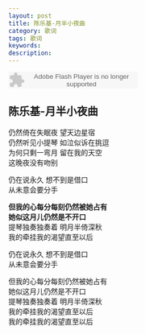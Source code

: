 ```yaml
---
layout: post
title: 陈乐基-月半小夜曲
category: 歌词
tags: 歌词
keywords:
description:
---
```

<embed src="http://www.xiami.com/widget/0_1773392844/singlePlayer.swf" type="application/x-shockwave-flash" width="257" height="33" wmode="transparent"/>

## 陈乐基-月半小夜曲

仍然倚在失眠夜 望天边星宿  
仍然听见小提琴 如泣似诉在挑逗  
为何只剩一弯月 留在我的天空  
这晚夜没有吻别

仍在说永久 想不到是借口  
从未意会要分手

**但我的心每分每刻仍然被她占有**  
**她似这月儿仍然是不开口**  
提琴独奏独奏着 明月半倚深秋  
我的牵挂我的渴望直至以后  

仍在说永久 想不到是借口  
从未意会要分手

但我的心每分每刻仍然被她占有  
她似这月儿仍然是不开口  
提琴独奏独奏着 明月半倚深秋  
我的牵挂我的渴望直至以后  
我的牵挂我的渴望直至以后
